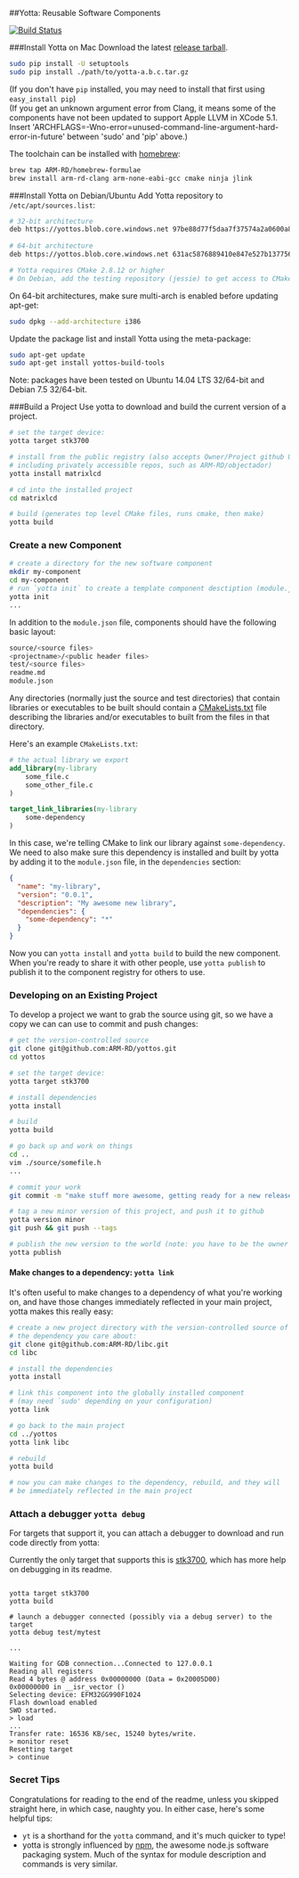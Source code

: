 ##Yotta: Reusable Software Components

[![Build Status](https://magnum.travis-ci.com/ARM-RD/yotta.svg?token=XG7YezaYG4fZCZqqBSsP&branch=master)](https://magnum.travis-ci.com/ARM-RD/yotta)

###Install Yotta on Mac
Download the latest [release tarball](https://github.com/ARM-RD/yotta/releases).
``` bash
sudo pip install -U setuptools
sudo pip install ./path/to/yotta-a.b.c.tar.gz
```
(If you don't have `pip` installed, you may need to install that first using `easy_install pip`)  
(If you get an unknown argument error from Clang, it means some of the components have not been updated to support Apple LLVM in XCode 5.1. Insert 'ARCHFLAGS=-Wno-error=unused-command-line-argument-hard-error-in-future' between 'sudo' and 'pip' above.) 

The toolchain can be installed with [homebrew](https://github.com/ARM-RD/homebrew-formulae):
```bash
brew tap ARM-RD/homebrew-formulae
brew install arm-rd-clang arm-none-eabi-gcc cmake ninja jlink
```

###Install Yotta on Debian/Ubuntu
Add Yotta repository to `/etc/apt/sources.list`:
```bash
# 32-bit architecture
deb https://yottos.blob.core.windows.net 97be88d77f5daa7f37574a2a0600a87d/
 
# 64-bit architecture
deb https://yottos.blob.core.windows.net 631ac5876889410e847e527b137756dc/

# Yotta requires CMake 2.8.12 or higher
# On Debian, add the testing repository (jessie) to get access to CMake 2.8.12
```

On 64-bit architectures, make sure multi-arch is enabled before updating apt-get:
```bash
sudo dpkg --add-architecture i386
```

Update the package list and install Yotta using the meta-package:
```bash
sudo apt-get update
sudo apt-get install yottos-build-tools
```

Note: packages have been tested on Ubuntu 14.04 LTS 32/64-bit and Debian 7.5 32/64-bit.


###Build a Project
Use yotta to download and build the current version of a project.
```bash
# set the target device:
yotta target stk3700

# install from the public registry (also accepts Owner/Project github URLs,
# including privately accessible repos, such as ARM-RD/objectador)
yotta install matrixlcd

# cd into the installed project
cd matrixlcd

# build (generates top level CMake files, runs cmake, then make)
yotta build
```

### Create a new Component
```bash
# create a directory for the new software component
mkdir my-component
cd my-component
# run `yotta init` to create a template component desctiption (module.json file):
yotta init
...
```
In addition to the `module.json` file, components should have the following basic layout:
```bash
source/<source files>
<projectname>/<public header files>
test/<source files>
readme.md
module.json
```
Any directories (normally just the source and test directories) that contain libraries or executables to be built should contain a [CMakeLists.txt](http://www.cmake.org/cmake/help/v2.8.8/cmake.html#section_Description) file describing the libraries and/or executables to built from the files in that directory.

Here's an example `CMakeLists.txt`:
```CMake
# the actual library we export
add_library(my-library
    some_file.c
    some_other_file.c
)

target_link_libraries(my-library
    some-dependency
)
```
In this case, we're telling CMake to link our library against `some-dependency`. We need to also make sure this dependency is installed and built by yotta by adding it to the `module.json` file, in the `dependencies` section:
```json
{
  "name": "my-library",
  "version": "0.0.1",
  "description": "My awesome new library",
  "dependencies": {
    "some-dependency": "*"
  }
}
```
Now you can `yotta install` and `yotta build` to build the new component. When you're ready to share it with other people, use `yotta publish` to publish it to the component registry for others to use.

### Developing on an Existing Project
To develop a project we want to grab the source using git, so we have a copy we can can use to commit and push changes:
```bash
# get the version-controlled source
git clone git@github.com:ARM-RD/yottos.git
cd yottos

# set the target device:
yotta target stk3700

# install dependencies
yotta install

# build
yotta build

# go back up and work on things
cd ..
vim ./source/somefile.h
...

# commit your work
git commit -m "make stuff more awesome, getting ready for a new release"

# tag a new minor version of this project, and push it to github
yotta version minor
git push && git push --tags

# publish the new version to the world (note: you have to be the owner of the project inorder to publish)
yotta publish
```

#### Make changes to a dependency: `yotta link`
It's often useful to make changes to a dependency of what you're working on, and have those changes immediately reflected in your main project, yotta makes this really easy:

```bash
# create a new project directory with the version-controlled source of
# the dependency you care about:
git clone git@github.com:ARM-RD/libc.git
cd libc

# install the dependencies
yotta install

# link this component into the globally installed component
# (may need `sudo' depending on your configuration)
yotta link

# go back to the main project
cd ../yottos
yotta link libc

# rebuild
yotta build

# now you can make changes to the dependency, rebuild, and they will
# be immediately reflected in the main project
```

### Attach a debugger `yotta debug`
For targets that support it, you can attach a debugger to download and run code directly from yotta:

Currently the only target that supports this is [stk3700](https://github.com/ARM-RD/target-stk3700), which has more help on debugging in its readme.

```

yotta target stk3700
yotta build

# launch a debugger connected (possibly via a debug server) to the target
yotta debug test/mytest

...

Waiting for GDB connection...Connected to 127.0.0.1
Reading all registers
Read 4 bytes @ address 0x00000000 (Data = 0x20005D00)
0x00000000 in __isr_vector ()
Selecting device: EFM32GG990F1024
Flash download enabled
SWO started.
> load
...
Transfer rate: 16536 KB/sec, 15240 bytes/write.
> monitor reset
Resetting target
> continue
```

### Secret Tips
Congratulations for reading to the end of the readme, unless you skipped straight here, in which case, naughty you. In either case, here's some helpful tips:

 * `yt` is a shorthand for the `yotta` command, and it's much quicker to type!
 * yotta is strongly influenced by [npm](http://npmjs.org), the awesome node.js software packaging system. Much of the syntax for module description and commands is very similar.

